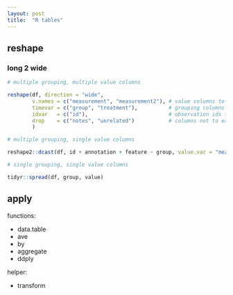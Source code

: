 ```yaml
---
layout: post
title:  "R tables"
---
```


## reshape 

### long 2 wide

```r
# multiple grouping, multiple value columns

reshape(df, direction = "wide",
        v.names = c("measurement", "measurement2"), # value columns to expand
        timevar = c("group", "treatment"),          # grouping columns to expand by
        idvar   = c("id"),                          # observation ids to align by
        drop    = c("notes", "unrelated")           # columns not to expand/keep
        )

# multiple grouping, single value columns

reshape2::dcast(df, id + annotation + feature ~ group, value.var = "measurement")

# single grouping, single value columns

tidyr::spread(df, group, value)
```

## apply

functions:

* data.table
* ave
* by
* aggregate
* ddply

helper:

* transform

